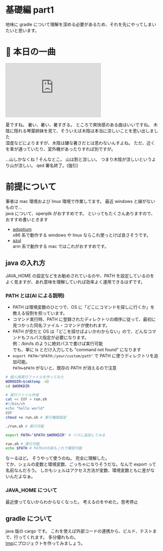 # 基礎編 part1

地味に gradle について理解を深める必要があるため、それを先にやってしまいたいと思います。

# 🎵 本日の一曲

<iframe width="312" height="176" src="https://ext.nicovideo.jp/thumb/sm43879100" scrolling="no" style="border:solid 1px #ccc;" frameborder="0"><a href="https://www.nicovideo.jp/watch/sm43879100">サマーヘイズ / 琴葉姉妹</a></iframe>

夏ですね。 暑い、暑い、暑すぎる。
ところで爽快感のある曲はいいですね。 木陰に隠れる琴葉姉妹を見て、そういえば木陰は本当に涼しいことを思い出しました  
湿度などによりますが、木陰は嫌な暑さだとは思わないんすよね。 ただ、近くを車が通っていたり、室外機があったりすれば別ですが。

...山しかなくね？そんなとこ。 山は割と涼しい。 つまり木陰が涼しいというより山が涼しい。 qed 署名終了。(強引)

# 前提について

筆者は mac 環境および linux 環境で作業してます。 最近 windows と縁がないもので...  
java について、openjdk がおすすめです。 といってもたくさんありますので、おすすめ書いときます

- [adoptium](https://adoptium.net)  
  x86 系で動作する windows や linux ならこれ使っとけば良さそうです。
- [azul](https://www.azul.com/downloads/?package=jdk#zulu)  
  arm 系で動作する mac ではこれがおすすめです。

## java の入れ方

JAVA_HOME の設定などをお勧めされているのや、PATH を設定しているのをよく見ますが、あれ意味を理解していれば効率よく運用できるはずです。

### PATH とは(AI による説明)

- PATH は環境変数のひとつで、OS に「どこにコマンドを探しに行くか」を教える役割を担っています。
- コマンド実行時、PATH に登録されたディレクトリの順序に従って、最初に見つかった同名ファイル・コマンドが使われます。
- PATH が空だと OS は「どこを探せばよいかわからない」ので、どんなコマンドもフルパス指定が必要になります。  
  例：/bin/ls のように絶対パスで書けば実行可能  
  でも、単に ls とだけ入力しても "command not found" になります
- `export PATH="$PATH:/your/custom/path"` で PATH に使うディレクトリを追加可能。  
  `PATH=$PATH` がないと、既存の PATH が消えるので注意

```bash
# 個人用実行ファイルを作ってみた
WORKDIR=$(mktemp -d)
cd $WORKDIR

# 実行ファイル作成
cat << EOF > run.sh
#!/bin/sh
echo "hello world"
EOF
chmod +x run.sh # 実行権限設定

./run.sh # 実行可能

export PATH="$PATH:$WORKDIR" # パスに追加してみる

run.sh # 実行可能
echo $PATH # PATHの内容もこれで確認可能
```

なーるほど。 そうやって使うのね。 完全に理解した。  
てか、シェルの変数と環境変数、ごっちゃになりそうだな。なんで export って名前なんだろう。
しかもシェルはアクセス方法が変数、環境変数ともに差がないんだよなぁ。

### JAVA_HOME について

最近使ってないからわからなくなった。 考えるのをやめた。思考停止

## gradle について

java 版の cargo です。 これを使えば外部コードの連携から、ビルド、テストまで、行ってくれます。 多分優れもの。  
[tmp](../../../freewrite/tmp使えや!)にプロジェクトを作ってみましょう。
